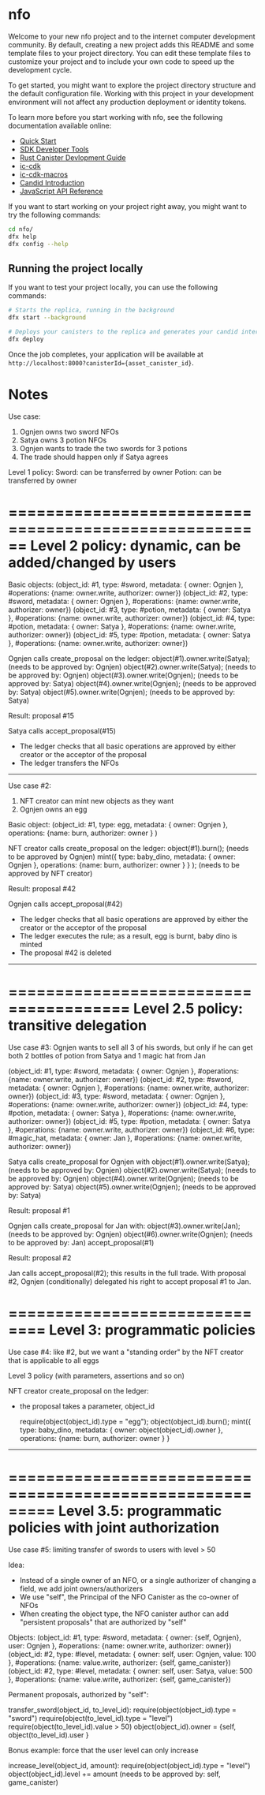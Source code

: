 # nfo

Welcome to your new nfo project and to the internet computer development community. By default, creating a new project adds this README and some template files to your project directory. You can edit these template files to customize your project and to include your own code to speed up the development cycle.

To get started, you might want to explore the project directory structure and the default configuration file. Working with this project in your development environment will not affect any production deployment or identity tokens.

To learn more before you start working with nfo, see the following documentation available online:

- [Quick Start](https://smartcontracts.org/docs/quickstart/quickstart-intro.html)
- [SDK Developer Tools](https://smartcontracts.org/docs/developers-guide/sdk-guide.html)
- [Rust Canister Devlopment Guide](https://smartcontracts.org/docs/rust-guide/rust-intro.html)
- [ic-cdk](https://docs.rs/ic-cdk)
- [ic-cdk-macros](https://docs.rs/ic-cdk-macros)
- [Candid Introduction](https://smartcontracts.org/docs/candid-guide/candid-intro.html)
- [JavaScript API Reference](https://erxue-5aaaa-aaaab-qaagq-cai.raw.ic0.app)

If you want to start working on your project right away, you might want to try the following commands:

```bash
cd nfo/
dfx help
dfx config --help
```

## Running the project locally

If you want to test your project locally, you can use the following commands:

```bash
# Starts the replica, running in the background
dfx start --background

# Deploys your canisters to the replica and generates your candid interface
dfx deploy
```

Once the job completes, your application will be available at `http://localhost:8000?canisterId={asset_canister_id}`.

# Notes

Use case:
  1. Ognjen owns two sword NFOs
  2. Satya owns 3 potion NFOs
  3. Ognjen wants to trade the two swords for 3 potions
  4. The trade should happen only if Satya agrees

Level 1 policy:
 Sword: can be transferred by owner
 Potion: can be transferred by owner


======================================================
Level 2 policy: dynamic, can be added/changed by users
======================================================


Basic objects:
  (object_id: #1, type: #sword, metadata: { owner: Ognjen }, #operations: {name: owner.write, authorizer: owner})
  (object_id: #2, type: #sword, metadata: { owner: Ognjen }, #operations: {name: owner.write, authorizer: owner})
  (object_id: #3, type: #potion, metadata: { owner: Satya }, #operations: {name: owner.write, authorizer: owner})
  (object_id: #4, type: #potion, metadata: { owner: Satya }, #operations: {name: owner.write, authorizer: owner})
  (object_id: #5, type: #potion, metadata: { owner: Satya }, #operations: {name: owner.write, authorizer: owner})

Ognjen calls create_proposal on the ledger:
   object(#1).owner.write(Satya); (needs to be approved by: Ognjen)
   object(#2).owner.write(Satya); (needs to be approved by: Ognjen)
   object(#3).owner.write(Ognjen); (needs to be approved by: Satya)
   object(#4).owner.write(Ognjen); (needs to be approved by: Satya)
   object(#5).owner.write(Ognjen); (needs to be approved by: Satya)

Result: proposal #15

Satya calls accept_proposal(#15)
   - The ledger checks that all basic operations are approved by either creator or the acceptor of the proposal
   - The ledger transfers the NFOs

------------------------------

Use case #2:
1. NFT creator can mint new objects as they want
2. Ognjen owns an egg

Basic object:
  (object_id: #1, type: egg, metadata: { owner: Ognjen }, operations: {name: burn, authorizer: owner } )

NFT creator calls create_proposal on the ledger:
   object(#1).burn(); (needs to be approved by Ognjen)
   mint({ type: baby_dino, metadata: { owner: Ognjen }, operations: {name: burn, authorizer: owner } } );
                (needs to be approved by NFT creator)

Result: proposal #42

Ognjen calls accept_proposal(#42)
   - The ledger checks that all basic operations are approved by either the creator or the acceptor of the proposal
   - The ledger executes the rule; as a result, egg is burnt, baby dino is minted
   - The proposal #42 is deleted

------------------------------

=======================================
Level 2.5 policy: transitive delegation
=======================================


Use case #3:
  Ognjen wants to sell all 3 of his swords, but only if he can get both 2 bottles of potion from Satya and 1 magic hat from Jan

  (object_id: #1, type: #sword, metadata: { owner: Ognjen }, #operations: {name: owner.write, authorizer: owner})
  (object_id: #2, type: #sword, metadata: { owner: Ognjen }, #operations: {name: owner.write, authorizer: owner})
  (object_id: #3, type: #sword, metadata: { owner: Ognjen }, #operations: {name: owner.write, authorizer: owner})
  (object_id: #4, type: #potion, metadata: { owner: Satya }, #operations: {name: owner.write, authorizer: owner})
  (object_id: #5, type: #potion, metadata: { owner: Satya }, #operations: {name: owner.write, authorizer: owner})
  (object_id: #6, type: #magic_hat, metadata: { owner: Jan }, #operations: {name: owner.write, authorizer: owner})

Satya calls create_proposal for Ognjen with
   object(#1).owner.write(Satya); (needs to be approved by: Ognjen)
   object(#2).owner.write(Satya); (needs to be approved by: Ognjen)
   object(#4).owner.write(Ognjen); (needs to be approved by: Satya)
   object(#5).owner.write(Ognjen); (needs to be approved by: Satya)

Result: proposal #1

Ognjen calls create_proposal for Jan with:
   object(#3).owner.write(Jan); (needs to be approved by: Ognjen)
   object(#6).owner.write(Ognjen); (needs to be approved by: Jan)
   accept_proposal(#1)

Result: proposal #2
   
Jan calls accept_proposal(#2); this results in the full trade.
With proposal #2, Ognjen (conditionally) delegated his right to accept proposal #1 to Jan.

==============================
Level 3: programmatic policies
==============================

Use case #4: like #2, but we want a "standing order" by the NFT creator that is applicable to all eggs

Level 3 policy (with parameters, assertions and so on)

NFT creator create_proposal on the ledger:
  - the proposal takes a parameter, object_id

    require(object(object_id).type = "egg");
    object(object_id).burn();
    mint({ type: baby_dino, metadata: { owner: object(object_id).owner }, operations: {name: burn, authorizer: owner } } 

------------------------------

=========================================================
Level 3.5: programmatic policies with joint authorization
=========================================================

Use case #5: limiting transfer of swords to users with level > 50

Idea:
 - Instead of a single owner of an NFO, or a single authorizer of changing a field, we add joint owners/authorizers
 - We use "self", the Principal of the NFO Canister as the co-owner of NFOs
 - When creating the object type, the NFO canister author can add "persistent proposals" that are authorized by "self"

Objects:
  (object_id: #1, type: #sword, metadata: { owner: {self, Ognjen}, user: Ognjen }, #operations: {name: owner.write, authorizer: owner})
  (object_id: #2, type: #level, metadata: { owner: self, user: Ognjen, value: 100 }, #operations: {name: value.write, authorizer: {self, game_canister})
  (object_id: #2, type: #level, metadata: { owner: self, user: Satya, value: 500 }, #operations: {name: value.write, authorizer: {self, game_canister})

Permanent proposals, authorized by "self":

transfer_sword(object_id, to_level_id):
  require(object(object_id).type = "sword")
  require(object(to_level_id).type = "level")
  require(object(to_level_id).value > 50)
  object(object_id).owner = {self, object(to_level_id).user }

Bonus example: force that the user level can only increase

increase_level(object_id, amount):
  require(object(object_id).type = "level")
  object(object_id).level += amount (needs to be approved by: self, game_canister)
   

